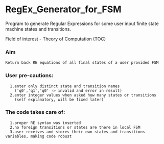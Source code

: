 # RegEx_Generator_for_FSM

Program to generate Regular Expressions for some user input finite state machine states and transitions.

Field of interest - Theory of Computation (TOC)

### Aim

    Return back RE equations of all final states of a user provided FSM

### User pre-cautions:
      
      1.enter only distinct state and transition names
        ('q0','q1','q0' -> invalid and error in result)
      2.enter integer values when asked how many states or transitions
        (self explanatory, will be fixed later)

### The code takes care of:
      
      1.proper RE syntax was inserted
      2.no foreign transitions or states are there in local FSM
      3.user receives and stores their own states and transitions variables, making code robust
